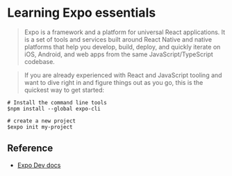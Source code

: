 # Learning Expo essentials
> Expo is a framework and a platform for universal React applications. It is a set of tools and services built around React Native and native platforms that help you develop, build, deploy, and quickly iterate on iOS, Android, and web apps from the same JavaScript/TypeScript codebase.

> If you are already experienced with React and JavaScript tooling and want to dive right in and figure things out as you go, this is the quickest way to get started:

```shell
# Install the command line tools
$npm install --global expo-cli

# create a new project
$expo init my-project
```


## Reference 
- [Expo Dev docs](https://docs.expo.dev/)